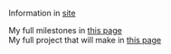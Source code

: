 Information in [site](https://misilelaboratory.chizstudio.com)

My full milestones in [this page](https://github.com/users/MisileLab/projects/2/views/1?visibleFields=%5B%22Title%22%2C%22Status%22%2C%22Repository%22%5D)  
My full project that will make in [this page](https://github.com/users/MisileLab/projects/3/views/1?visibleFields=%5B%22Title%22%2C%22Status%22%2C1818205%5D)
